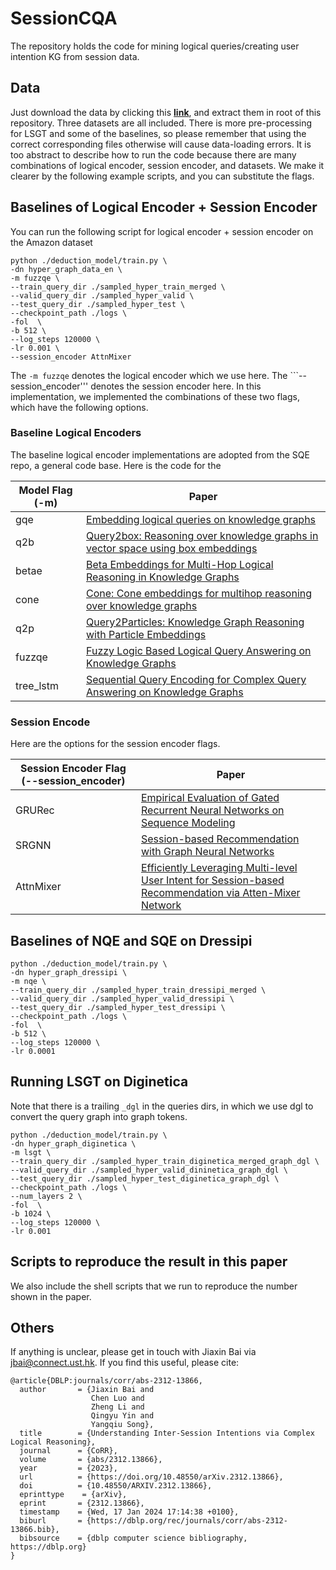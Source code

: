 # SessionCQA
The repository holds the code for mining logical queries/creating user intention KG from session data. 


## Data

Just download the data by clicking this [**link**](https://hkustconnect-my.sharepoint.com/:f:/g/personal/jbai_connect_ust_hk/EmdRTPX0S_9EgbXsPJ_hgmYBZIPaJhxz59XKOfs1PQTJ-A?e=AMEcaj), and extract them in root of this repository. Three datasets are all included. There is more pre-processing for LSGT and some of the baselines, so please remember that using the correct corresponding files otherwise will cause data-loading errors. 
It is too abstract to describe how to run the code because there are many combinations of logical encoder, session encoder, and datasets. We make it clearer by the following example scripts, and you can substitute the flags.


## Baselines of Logical Encoder + Session Encoder


You can run the following script for logical encoder + session encoder on the Amazon dataset

```
python ./deduction_model/train.py \
-dn hyper_graph_data_en \
-m fuzzqe \
--train_query_dir ./sampled_hyper_train_merged \
--valid_query_dir ./sampled_hyper_valid \
--test_query_dir ./sampled_hyper_test \
--checkpoint_path ./logs \
-fol  \
-b 512 \
--log_steps 120000 \
-lr 0.001 \
--session_encoder AttnMixer
```

The ```-m fuzzqe``` denotes the logical encoder which we use here. The ```--session_encoder''' denotes the session encoder here. In this  implementation, we implemented the combinations of these two flags, which have the following options.


### Baseline Logical Encoders

The baseline logical encoder implementations are adopted from the SQE repo, a general code base. 
Here is the code for the 

| Model Flag (-m) | Paper  |
|---|---|
| gqe |  [Embedding logical queries on knowledge graphs](https://proceedings.neurips.cc/paper/2018/hash/ef50c335cca9f340bde656363ebd02fd-Abstract.html)  |
| q2b | [Query2box: Reasoning over knowledge graphs in vector space using box embeddings](https://openreview.net/forum?id=BJgr4kSFDS) |
| betae | [Beta Embeddings for Multi-Hop Logical Reasoning in Knowledge Graphs](https://proceedings.neurips.cc/paper/2020/hash/e43739bba7cdb577e9e3e4e42447f5a5-Abstract.html)  |
| cone | [Cone: Cone embeddings for multihop reasoning over knowledge graphs](https://openreview.net/pdf?id=Twf_XYunk5j) |
| q2p |  [Query2Particles: Knowledge Graph Reasoning with Particle Embeddings](https://aclanthology.org/2022.findings-naacl.207/) |
| fuzzqe | [Fuzzy Logic Based Logical Query Answering on Knowledge Graphs](https://arxiv.org/abs/2108.02390) |
| tree_lstm |[Sequential Query Encoding for Complex Query Answering on Knowledge Graphs](https://openreview.net/pdf?id=ERqGqZzSu5) |


### Session Encode


Here are the options for the session encoder flags. 


| Session Encoder Flag (--session_encoder) | Paper  |
|---|---|
| GRURec | [Empirical Evaluation of Gated Recurrent Neural Networks on Sequence Modeling](https://arxiv.org/abs/1412.3555)  |
| SRGNN | [Session-based Recommendation with Graph Neural Networks](https://arxiv.org/abs/1811.00855) |
| AttnMixer | [Efficiently Leveraging Multi-level User Intent for Session-based Recommendation via Atten-Mixer Network](https://dl.acm.org/doi/10.1145/3539597.3570445)|



## Baselines of NQE and SQE on Dressipi
```
python ./deduction_model/train.py \
-dn hyper_graph_dressipi \
-m nqe \
--train_query_dir ./sampled_hyper_train_dressipi_merged \
--valid_query_dir ./sampled_hyper_valid_dressipi \
--test_query_dir ./sampled_hyper_test_dressipi \
--checkpoint_path ./logs \
-fol  \
-b 512 \
--log_steps 120000 \
-lr 0.0001
```


## Running LSGT on Diginetica
Note that there is a trailing ```_dgl``` in the queries dirs, in which we use dgl to convert the query graph into graph tokens. 

```
python ./deduction_model/train.py \
-dn hyper_graph_diginetica \
-m lsgt \
--train_query_dir ./sampled_hyper_train_diginetica_merged_graph_dgl \
--valid_query_dir ./sampled_hyper_valid_dininetica_graph_dgl \
--test_query_dir ./sampled_hyper_test_diginetica_graph_dgl \
--checkpoint_path ./logs \
--num_layers 2 \
-fol  \
-b 1024 \
--log_steps 120000 \
-lr 0.001

```

## Scripts to reproduce the result in this paper

We also include the shell scripts that we run to reproduce the number shown in the paper. 


## Others

If anything is unclear, please get in touch with Jiaxin Bai via jbai@connect.ust.hk.
If you find this useful, please cite:

```
@article{DBLP:journals/corr/abs-2312-13866,
  author       = {Jiaxin Bai and
                  Chen Luo and
                  Zheng Li and
                  Qingyu Yin and
                  Yangqiu Song},
  title        = {Understanding Inter-Session Intentions via Complex Logical Reasoning},
  journal      = {CoRR},
  volume       = {abs/2312.13866},
  year         = {2023},
  url          = {https://doi.org/10.48550/arXiv.2312.13866},
  doi          = {10.48550/ARXIV.2312.13866},
  eprinttype    = {arXiv},
  eprint       = {2312.13866},
  timestamp    = {Wed, 17 Jan 2024 17:14:38 +0100},
  biburl       = {https://dblp.org/rec/journals/corr/abs-2312-13866.bib},
  bibsource    = {dblp computer science bibliography, https://dblp.org}
}
```





